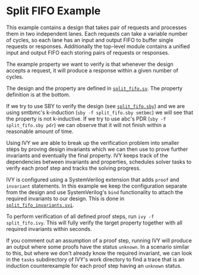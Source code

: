 # Split FIFO Example

This example contains a design that takes pair of requests and processes them
in two independent lanes. Each requests can take a variable number of cycles,
so each lane has an input and output FIFO to buffer single requests or
responses. Additionally the top-level module contains a unified input and
output FIFO each storing pairs of requests or responses.

The example property we want to verify is that whenever the design accepts a
request, it will produce a response within a given number of cycles.

The design and the property are defined in [`split_fifo.sv`](split_fifo.sv). The property definition is at the bottom.

If we try to use SBY to verify the design (see [`split_fifo.sby`](split_fifo.sby)) and we are using smtbmc's k-induction (`sby -f split_fifo.sby smtbmc`) we will see that the property is not k-inductive. If we try to use abc's PDR (`sby -f split_fifo.sby pdr`) we can observe that it will not finish within a reasonable amount of time.

Using IVY we are able to break up the verification problem into smaller steps by proving design invariants which we can then use to prove further invariants and eventually the final property. IVY keeps track of the dependencies between invariants and properties, schedules solver tasks to verify each proof step and tracks the solving progress.

IVY is configured using a SystemVerilog extension that adds `proof` and `invariant` statements. In this example we keep the configuration separate from the design and use SystemVerilog's `bind` functionality to attach the required invariants to our design. This is done in [`split_fifo_invariants.svi`](`split_fifo_invariants.svi`).

To perform verification of all defined proof steps, run `ivy -f split_fifo.ivy`. This will fully verify the target property together with all required invariants within seconds.

If you comment out an assumption of a proof step, running IVY will produce an output where some proofs have the status `unknown`. In a scenario similar to this, but where we don't already know the required invariant, we can look in the `tasks` subdirectory of IVY's work directory to find a trace that is an induction counterexample for each proof step having an `unknown` status.
